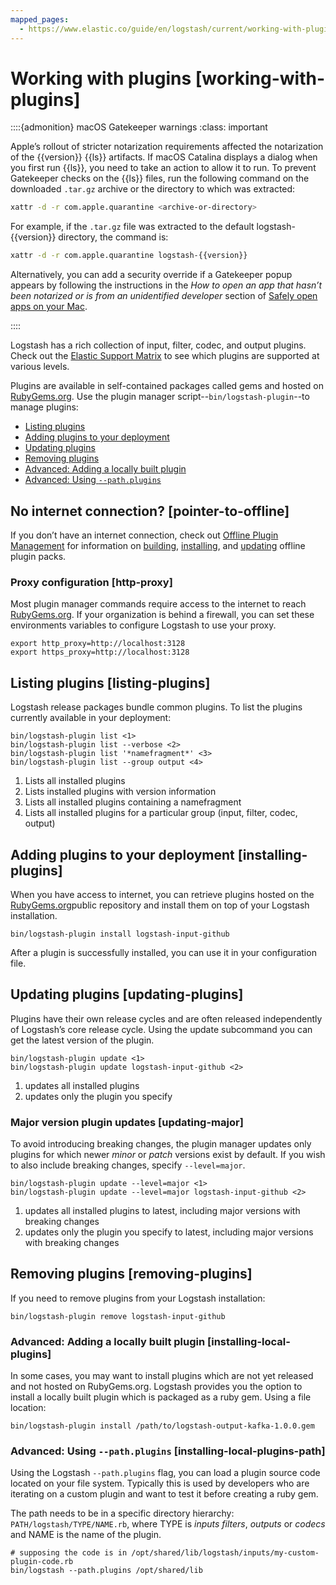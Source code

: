 ```yaml
---
mapped_pages:
  - https://www.elastic.co/guide/en/logstash/current/working-with-plugins.html
---
```


# Working with plugins [working-with-plugins]

::::{admonition} macOS Gatekeeper warnings
:class: important

Apple’s rollout of stricter notarization requirements affected the notarization of the {{version}} {{ls}} artifacts. If macOS Catalina displays a dialog when you first run {{ls}}, you need to take an action to allow it to run. To prevent Gatekeeper checks on the {{ls}} files, run the following command on the downloaded `.tar.gz` archive or the directory to which was extracted:

```sh
xattr -d -r com.apple.quarantine <archive-or-directory>
```

For example, if the `.tar.gz` file was extracted to the default logstash-{{version}} directory, the command is:

```sh subs=true
xattr -d -r com.apple.quarantine logstash-{{version}}
```

Alternatively, you can add a security override if a Gatekeeper popup appears by following the instructions in the *How to open an app that hasn’t been notarized or is from an unidentified developer* section of [Safely open apps on your Mac](https://support.apple.com/en-us/HT202491).

::::


Logstash has a rich collection of input, filter, codec, and output plugins. Check out the [Elastic Support Matrix](https://www.elastic.co/support/matrix#matrix_logstash_plugins) to see which plugins are supported at various levels.

Plugins are available in self-contained packages called gems and hosted on [RubyGems.org](https://rubygems.org/). Use the plugin manager script--`bin/logstash-plugin`--to manage plugins:

* [Listing plugins](#listing-plugins)
* [Adding plugins to your deployment](#installing-plugins)
* [Updating plugins](#updating-plugins)
* [Removing plugins](#removing-plugins)
* [Advanced: Adding a locally built plugin](#installing-local-plugins)
* [Advanced: Using `--path.plugins`](#installing-local-plugins-path)


## No internet connection? [pointer-to-offline]

If you don’t have an internet connection, check out [Offline Plugin Management](/reference/offline-plugins.md) for information on [building](/reference/offline-plugins.md#building-offline-packs), [installing](/reference/offline-plugins.md#installing-offline-packs), and [updating](/reference/offline-plugins.md#updating-offline-packs) offline plugin packs.


### Proxy configuration [http-proxy]

Most plugin manager commands require access to the internet to reach [RubyGems.org](https://rubygems.org). If your organization is behind a firewall, you can set these environments variables to configure Logstash to use your proxy.

```shell
export http_proxy=http://localhost:3128
export https_proxy=http://localhost:3128
```


## Listing plugins [listing-plugins]

Logstash release packages bundle common plugins. To list the plugins currently available in your deployment:

```shell
bin/logstash-plugin list <1>
bin/logstash-plugin list --verbose <2>
bin/logstash-plugin list '*namefragment*' <3>
bin/logstash-plugin list --group output <4>
```

1. Lists all installed plugins
2. Lists installed plugins with version information
3. Lists all installed plugins containing a namefragment
4. Lists all installed plugins for a particular group (input, filter, codec, output)



## Adding plugins to your deployment [installing-plugins]

When you have access to internet, you can retrieve plugins hosted on the [RubyGems.org](https://rubygems.org/)public repository and install them on top of your Logstash installation.

```shell
bin/logstash-plugin install logstash-input-github
```

After a plugin is successfully installed, you can use it in your configuration file.


## Updating plugins [updating-plugins]

Plugins have their own release cycles and are often released independently of Logstash’s core release cycle. Using the update subcommand you can get the latest version of the plugin.

```shell
bin/logstash-plugin update <1>
bin/logstash-plugin update logstash-input-github <2>
```

1. updates all installed plugins
2. updates only the plugin you specify



### Major version plugin updates [updating-major]

To avoid introducing breaking changes, the plugin manager updates only plugins for which newer *minor* or *patch* versions exist by default. If you wish to also include breaking changes, specify `--level=major`.

```shell
bin/logstash-plugin update --level=major <1>
bin/logstash-plugin update --level=major logstash-input-github <2>
```

1. updates all installed plugins to latest, including major versions with breaking changes
2. updates only the plugin you specify to latest, including major versions with breaking changes



## Removing plugins [removing-plugins]

If you need to remove plugins from your Logstash installation:

```shell
bin/logstash-plugin remove logstash-input-github
```


### Advanced: Adding a locally built plugin [installing-local-plugins]

In some cases, you may want to install plugins which are not yet released and not hosted on RubyGems.org. Logstash provides you the option to install a locally built plugin which is packaged as a ruby gem. Using a file location:

```shell
bin/logstash-plugin install /path/to/logstash-output-kafka-1.0.0.gem
```


### Advanced: Using `--path.plugins` [installing-local-plugins-path]

Using the Logstash `--path.plugins` flag, you can load a plugin source code located on your file system. Typically this is used by developers who are iterating on a custom plugin and want to test it before creating a ruby gem.

The path needs to be in a  specific directory hierarchy: `PATH/logstash/TYPE/NAME.rb`, where TYPE is *inputs* *filters*, *outputs* or *codecs* and NAME is the name of the plugin.

```shell
# supposing the code is in /opt/shared/lib/logstash/inputs/my-custom-plugin-code.rb
bin/logstash --path.plugins /opt/shared/lib
```






